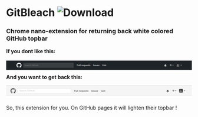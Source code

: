 # GitBleach    ![Download](https://img.shields.io/badge/download-%E2%86%93-green.svg)
### Chrome nano-extension for returning back white colored GitHub topbar

**If you dont like this:**

![before](https://github.com/ddovgal/gitBleach/raw/master/before.png "Before")
**And you want to get back this:**

![after](https://github.com/ddovgal/gitBleach/raw/master/after.png "After")

So, this extension for you. On GitHub pages it will lighten their topbar !
